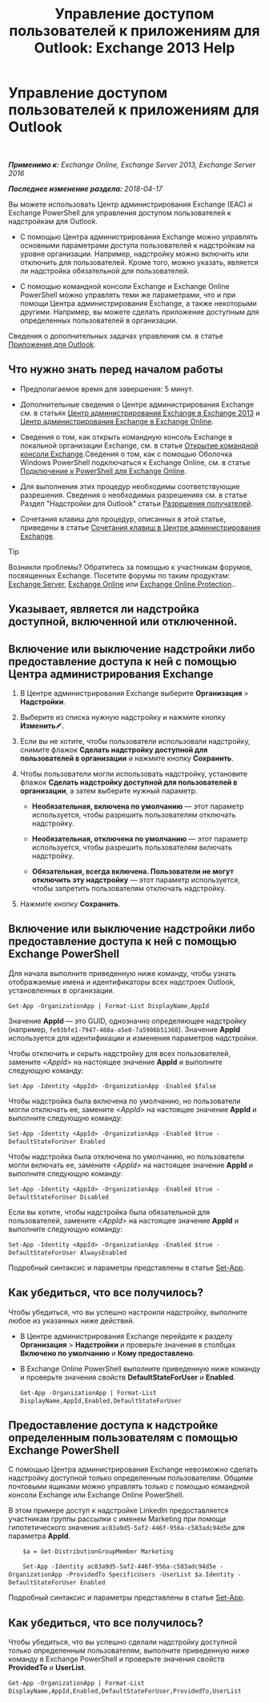 ﻿---
title: 'Управление доступом пользователей к приложениям для Outlook: Exchange 2013 Help'
TOCTitle: Управление доступом пользователей к приложениям для Outlook
ms:assetid: e5833dec-a23a-439e-ac03-92671817bff8
ms:mtpsurl: https://technet.microsoft.com/ru-ru/library/JJ943757(v=EXCHG.150)
ms:contentKeyID: 52061282
ms.date: 05/05/2018
mtps_version: v=EXCHG.150
ms.translationtype: HT
---

# Управление доступом пользователей к приложениям для Outlook

 

_**Применимо к:** Exchange Online, Exchange Server 2013, Exchange Server 2016_

_**Последнее изменение раздела:** 2018-04-17_

Вы можете использовать Центр администрирования Exchange (EAC) и Exchange PowerShell для управления доступом пользователей к надстройкам для Outlook.

  - С помощью Центра администрирования Exchange можно управлять основными параметрами доступа пользователей к надстройкам на уровне организации. Например, надстройку можно включить или отключить для пользователей. Кроме того, можно указать, является ли надстройка обязательной для пользователей.

  - С помощью командной консоли Exchange и Exchange Online PowerShell можно управлять теми же параметрами, что и при помощи Центра администрирования Exchange, а также некоторыми другими. Например, вы можете сделать приложение доступным для определенных пользователей в организации.

Сведения о дополнительных задачах управления см. в статье [Приложения для Outlook](add-ins-for-outlook-exchange-2013-help.md).

## Что нужно знать перед началом работы

  - Предполагаемое время для завершения: 5 минут.

  - Дополнительные сведения о Центре администрирования Exchange см. в статьях [Центр администрирования Exchange в Exchange 2013](exchange-admin-center-in-exchange-2013-exchange-2013-help.md) и [Центр администрирования Exchange в Exchange Online](https://technet.microsoft.com/ru-ru/library/jj200743\(v=exchg.150\)).

  - Сведения о том, как открыть командную консоль Exchange в локальной организации Exchange, см. в статье [Открытие командной консоли Exchange](https://technet.microsoft.com/ru-ru/library/dd638134\(v=exchg.150\)).Сведения о том, как с помощью Оболочка Windows PowerShell подключаться к Exchange Online, см. в статье [Подключение к PowerShell для Exchange Online](https://go.microsoft.com/fwlink/p/?linkid=396554).

  - Для выполнения этих процедур необходимы соответствующие разрешения. Сведения о необходимых разрешениях см. в статье Раздел "Надстройки для Outlook" статьи [Разрешения получателей](recipients-permissions-exchange-2013-help.md).

  - Сочетания клавиш для процедур, описанных в этой статье, приведены в статье [Сочетания клавиш в Центре администрирования Exchange](keyboard-shortcuts-in-the-exchange-admin-center-exchange-online-protection-help.md).

> [!TIP]  
> Возникли проблемы? Обратитесь за помощью к участникам форумов, посвященных Exchange. Посетите форумы по таким продуктам: <a href="https://go.microsoft.com/fwlink/p/?linkid=60612">Exchange Server</a>, <a href="https://go.microsoft.com/fwlink/p/?linkid=267542">Exchange Online</a> или <a href="https://go.microsoft.com/fwlink/p/?linkid=285351">Exchange Online Protection</a>..


## Указывает, является ли надстройка доступной, включенной или отключенной.

## Включение или выключение надстройки либо предоставление доступа к ней с помощью Центра администрирования Exchange

1.  В Центре администрирования Exchange выберите **Организация** \> **Надстройки**.

2.  Выберите из списка нужную надстройку и нажмите кнопку **Изменить**![Значок редактирования](images/Bb124582.6f53ccb2-1f13-4c02-bea0-30690e6ea71d(EXCHG.150).gif "Значок редактирования").

3.  Если вы не хотите, чтобы пользователи использовали надстройку, снимите флажок **Сделать надстройку доступной для пользователей в организации** и нажмите кнопку **Сохранить**.

4.  Чтобы пользователи могли использовать надстройку, установите флажок **Сделать надстройку доступной для пользователей в организации**, а затем выберите нужный параметр.
    
      - **Необязательная, включена по умолчанию** — этот параметр используется, чтобы разрешить пользователям отключать надстройку.
    
      - **Необязательная, отключена по умолчанию** — этот параметр используется, чтобы разрешить пользователям включать надстройку.
    
      - **Обязательная, всегда включена. Пользователи не могут отключить эту надстройку** — этот параметр используется, чтобы запретить пользователям отключать надстройку.

5.  Нажмите кнопку **Сохранить**.

## Включение или выключение надстройки либо предоставление доступа к ней с помощью Exchange PowerShell

Для начала выполните приведенную ниже команду, чтобы узнать отображаемые имена и идентификаторы всех надстроек Outlook, установленных в организации.

    Get-App -OrganizationApp | Format-List DisplayName,AppId

Значение **AppId** — это GUID, однозначно определяющее надстройку (например, `fe93bfe1-7947-460a-a5e0-7a5906b51360`). Значение **AppId** используется для идентификации и изменения параметров надстройки.

Чтобы отключить и скрыть надстройку для всех пользователей, замените *\<AppId\>* на настоящее значение **AppId** и выполните следующую команду:

    Set-App -Identity <AppId> -OrganizationApp -Enabled $false

Чтобы надстройка была включена по умолчанию, но пользователи могли отключать ее, замените *\<AppId\>* на настоящее значение **AppId** и выполните следующую команду:

    Set-App -Identity <AppId> -OrganizationApp -Enabled $true -DefaultStateForUser Enabled

Чтобы надстройка была отключена по умолчанию, но пользователи могли включать ее, замените *\<AppId\>* на настоящее значение **AppId** и выполните следующую команду:

    Set-App -Identity <AppId> -OrganizationApp -Enabled $true -DefaultStateForUser Disabled

Если вы хотите, чтобы надстройка была обязательной для пользователей, замените *\<AppId\>* на настоящее значение **AppId** и выполните следующую команду:

    Set-App -Identity <AppId> -OrganizationApp -Enabled $true -DefaultStateForUser AlwaysEnabled

Подробный синтаксис и параметры представлены в статье [Set-App](https://technet.microsoft.com/ru-ru/library/jj218630\(v=exchg.150\)).

## Как убедиться, что все получилось?

Чтобы убедиться, что вы успешно настроили надстройку, выполните любое из указанных ниже действий.

  - В Центре администрирования Exchange перейдите к разделу **Организация** \> **Надстройки** и проверьте значения в столбцах **Включено по умолчанию** и **Кому предоставлено**.

  - В Exchange Online PowerShell выполните приведенную ниже команду и проверьте значения свойств **DefaultStateForUser** и **Enabled**.
    
        Get-App -OrganizationApp | Format-List DisplayName,AppId,Enabled,DefaultStateForUser

## Предоставление доступа к надстройке определенным пользователям с помощью Exchange PowerShell

С помощью Центра администрирования Exchange невозможно сделать надстройку доступной только определенным пользователям. Общими почтовыми ящиками можно управлять только с помощью командной консоли Exchange или Exchange Online PowerShell.

В этом примере доступ к надстройке LinkedIn предоставляется участникам группы рассылки с именем Marketing при помощи гипотетического значения `ac83a9d5-5af2-446f-956a-c583adc94d5e` для параметра **AppId**.

```
    $a = Get-DistributionGroupMember Marketing
```
```
    Set-App -Identity ac83a9d5-5af2-446f-956a-c583adc94d5e -OrganizationApp -ProvidedTo SpecificUsers -UserList $a.Identity -DefaultStateForUser Enabled
```
Подробный синтаксис и параметры представлены в статье [Set-App](https://technet.microsoft.com/ru-ru/library/jj218630\(v=exchg.150\)).

## Как убедиться, что все получилось?

Чтобы убедиться, что вы успешно сделали надстройку доступной только определенным пользователям, выполните приведенную ниже команду в Exchange PowerShell и проверьте значения свойств **ProvidedTo** и **UserList**.

    Get-App -OrganizationApp | Format-List DisplayName,AppId,Enabled,DefaultStateForUser,ProvidedTo,UserList

